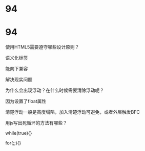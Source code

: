 # 94

# 94

使用HTML5需要遵守哪些设计原则？

语义化标签

能向下兼容

解决现实问题

为什么会出现浮动？在什么时候需要清除浮动呢？

因为设置了float属性

清楚浮动一般是高度塌陷，加入清楚浮动可避免，或者外层触发BFC

用js写出死循环的方法有哪些？

while(true){}

for(;;){}